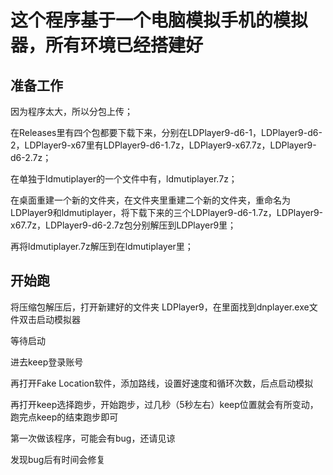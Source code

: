 # **这个程序基于一个电脑模拟手机的模拟器，所有环境已经搭建好**

## 准备工作

因为程序太大，所以分包上传；

在Releases里有四个包都要下载下来，分别在LDPlayer9-d6-1，LDPlayer9-d6-2，LDPlayer9-x67里有LDPlayer9-d6-1.7z，LDPlayer9-x67.7z，LDPlayer9-d6-2.7z；

在单独于ldmutiplayer的一个文件中有，ldmutiplayer.7z；

在桌面重建一个新的文件夹，在文件夹里重建二个新的文件夹，重命名为LDPlayer9和ldmutiplayer，将下载下来的三个LDPlayer9-d6-1.7z，LDPlayer9-x67.7z，LDPlayer9-d6-2.7z包分别解压到LDPlayer9里；

再将ldmutiplayer.7z解压到在ldmutiplayer里；





## 开始跑

将压缩包解压后，打开新建好的文件夹 LDPlayer9，在里面找到dnplayer.exe文件双击启动模拟器

等待启动

进去keep登录账号

再打开Fake Location软件，添加路线，设置好速度和循环次数，后点启动模拟

再打开keep选择跑步，开始跑步，过几秒（5秒左右）keep位置就会有所变动，跑完点keep的结束跑步即可







第一次做该程序，可能会有bug，还请见谅

发现bug后有时间会修复